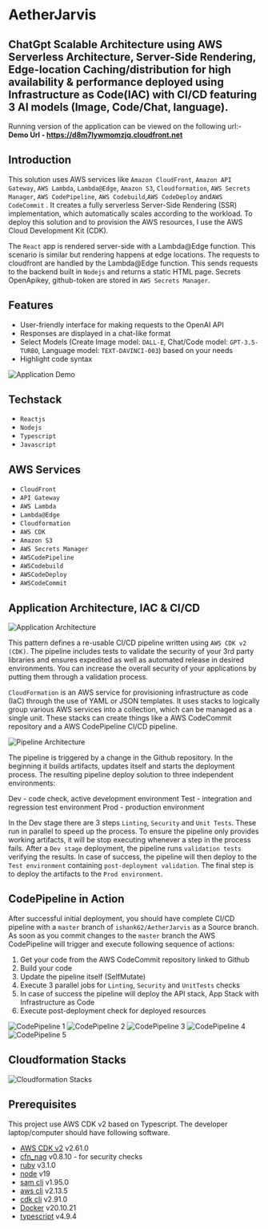 # AetherJarvis

## ChatGpt Scalable Architecture using AWS Serverless Architecture, Server-Side Rendering, Edge-location Caching/distribution for high availability & performance deployed using Infrastructure as Code(IAC) with CI/CD featuring 3 AI models (Image, Code/Chat, language).


Running version of the application can be viewed on the following url:- <br>
**Demo Url - https://d8m7lywmomzjq.cloudfront.net**

## Introduction
This solution uses AWS services like  `Amazon CloudFront`, `Amazon API Gateway`, `AWS Lambda`, `Lambda@Edge`, `Amazon S3`, `Cloudformation`, `AWS Secrets Manager`, `AWS CodePipeline`, `AWS Codebuild`,`AWS CodeDeploy` and`AWS CodeCommit` . It creates a fully serverless Server-Side Rendering (SSR) implementation, which automatically scales according to the workload. To deploy this solution and to provision the AWS resources, I use the AWS Cloud Development Kit (CDK).

The `React` app is rendered server-side with a Lambda@Edge function. This scenario is similar but rendering happens at edge locations. The requests to cloudfront are handled by the Lambda@Edge function. This sends requests to the backend built in `Nodejs` and returns a static HTML page.
Secrets OpenApikey, github-token are stored in `AWS Secrets Manager`.

## Features
- User-friendly interface for making requests to the OpenAI API
- Responses are displayed in a chat-like format
- Select Models (Create Image model: `DALL-E`, Chat/Code model: `GPT-3.5-TURBO`, Language model: `TEXT-DAVINCI-003`) based on your needs
- Highlight code syntax

![Application Demo](docs/Application-Demo.gif)

## Techstack
- `Reactjs`
- `Nodejs`
- `Typescript`
- `Javascript`

## AWS Services
- `CloudFront`
- `API Gateway`
- `AWS Lambda`
- `Lambda@Edge`
- `Cloudformation`
- `AWS CDK`
- `Amazon S3`
- `AWS Secrets Manager`
- `AWSCodePipeline`
- `AWSCodebuild`
- `AWSCodeDeploy`
- `AWSCodeCommit`


## Application Architecture, IAC & CI/CD

![Application Architecture](docs/Architecture-Application.jpg)

This pattern defines a re-usable CI/CD pipeline written using `AWS CDK v2 (CDK)`. The pipeline includes tests to validate the security of your 3rd party libraries and ensures expedited as well as automated release in desired environments. You can increase the overall security of your applications by putting them through a validation process.

`CloudFormation` is an AWS service for provisioning infrastructure as code (IaC) through the use of YAML or JSON templates. It uses stacks to logically group various AWS services into a collection, which can be managed as a single unit. These stacks can create things like a AWS CodeCommit repository and a AWS CodePipeline CI/CD pipeline.


![Pipeline Architecture](docs/Architecture-Pipeline.jpg)

The pipeline is triggered by a change in the Github repository. In the beginning it builds artifacts, updates itself and starts the deployment process. The resulting pipeline deploy solution to three independent environments:

Dev - code check, active development environment
Test - integration and regression test environment
Prod - production environment

In the Dev stage there are 3 steps `Linting`, `Security` and `Unit Tests`. These run in parallel to speed up the process. To ensure the pipeline only provides working artifacts, it will be stop executing whenever a step in the process fails. After a `Dev stage` deployment, the pipeline runs `validation tests` verifying the results. In case of success, the pipeline will then deploy to the `Test environment` containing `post-deployment validation`. The final step is to deploy the artifacts to the `Prod environment`.


## CodePipeline in Action

After successful initial deployment, you should have complete CI/CD pipeline with a `master` branch of `ishank62/AetherJarvis` as a Source branch. As soon as you commit changes to the `master` branch the AWS CodePipeline will trigger and execute following sequence of actions:

1. Get your code from the AWS CodeCommit repository linked to Github
2. Build your code
3. Update the pipeline itself (SelfMutate)
4. Execute 3 parallel jobs for `Linting`, `Security` and `UnitTests` checks
5. In case of success the pipeline will deploy the API stack, App Stack with Infrastructure as Code
6. Execute post-deployment check for deployed resources

![CodePipeline 1](docs/Codepipeline1.png)
![CodePipeline 2](docs/Codepipeline2.png)
![CodePipeline 3](docs/Codepipeline3.png)
![CodePipeline 4](docs/Codepipeline4.png)
![CodePipeline 5](docs/Codepipeline5.png)

## Cloudformation Stacks

![Cloudformation Stacks](docs/All-Stacks.png)

## Prerequisites

This project use AWS CDK v2 based on Typescript. The developer laptop/computer should have following software.
* [AWS CDK v2](https://docs.aws.amazon.com/cli/latest/userguide/getting-started-install.html) v2.61.0
* [cfn_nag](https://github.com/stelligent/cfn_nag) v0.8.10 - for security checks
* [ruby](https://www.ruby-lang.org/en/downloads/) v3.1.0
* [node](https://nodejs.org/en/download/) v19
* [sam cli](https://docs.aws.amazon.com/serverless-application-model/latest/developerguide/install-sam-cli.html) v1.95.0
* [aws cli](https://docs.aws.amazon.com/cli/latest/userguide/getting-started-install.html) v2.13.5
* [cdk cli](https://docs.aws.amazon.com/cdk/v2/guide/cli.html) v2.91.0
* [Docker](https://docs.docker.com/get-docker/) v20.10.21
* [typescript](https://www.typescriptlang.org/) v4.9.4
